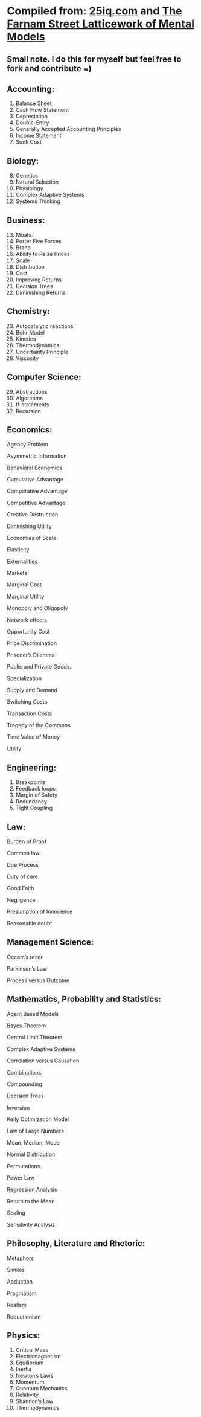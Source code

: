 
# Compiled from: [25iq.com](http://25iq.com) and [The Farnam Street Latticework of Mental Models](https://www.farnamstreetblog.com/mental-models/)


## Small note. I do this for myself but feel free to fork and contribute =)



## **Accounting:**

1. Balance Sheet
2. Cash Flow Statement
3. Depreciation
4. Double-Entry
5. Generally Accepted Accounting Principles
6. Income Statement
7. Sunk Cost

## **Biology:**

8. Genetics
9. Natural Selection
10. Physiology
11. Complex Adaptive Systems
12. Systems Thinking 

## **Business:**

13. Moats
14. Porter Five Forces
15. Brand
16. Ability to Raise Prices 
17. Scale
18. Distribution
19. Cost
20. Improving Returns
21. Decision Trees
22. Diminishing Returns

## **Chemistry:**

23. Autocatalytic reactions
24. Bohr Model
25. Kinetics
26. Thermodynamics
27. Uncertainty Principle
28. Viscosity

## **Computer Science:**

29. Abstractions
30. Algorithms
31. If-statements
32. Recursion

## **Economics:**

Agency Problem

Asymmetric Information

Behavioral Economics

Cumulative Advantage

Comparative Advantage

Competitive Advantage

Creative Destruction

Diminishing Utility

Economies of Scale

Elasticity

Externalities

Markets

Marginal Cost

Marginal Utility

Monopoly and Oligopoly

Network effects

Opportunity Cost

Price Discrimination

Prisoner’s Dilemma

Public and Private Goods.

Specialization

Supply and Demand

Switching Costs

Transaction Costs

Tragedy of the Commons

Time Value of Money

Utility


## **Engineering:**

1. Breakpoints
2. Feedback loops
3. Margin of Safety
4. Redundancy
5. Tight Coupling

## **Law:**

Burden of Proof

Common law

Due Process

Duty of care

Good Faith

Negligence

Presumption of Innocence

Reasonable doubt


## **Management Science:**

Occam’s razor

Parkinson’s Law

Process versus Outcome

 


## **Mathematics, Probability and Statistics:**


Agent Based Models

Bayes Theorem

Central Limit Theorem

Complex Adaptive Systems

Correlation versus Causation

Combinations

Compounding

Decision Trees

Inversion

Kelly Optimization Model

Law of Large Numbers

Mean, Median, Mode

Normal Distribution

Permutations

Power Law

Regression Analysis

Return to the Mean

Scaling

Sensitivity Analysis

 


## **Philosophy, Literature and Rhetoric:**


Metaphors

Similes

Abduction

Pragmatism

Realism

Reductionism

 


## **Physics:**

1. Critical Mass
2. Electromagnetism
3. Equilibrium
4. Inertia
5. Newton’s Laws
6. Momentum
7. Quantum Mechanics
8. Relativity
9. Shannon’s Law
10. Thermodynamics

